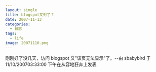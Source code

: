 ```yaml
---
layout: single
title: blogspot又封了？
date: 2007-11-13
categories:
  - 日志
tags:
  - life
image: 20071110.png
---
```


刚刚好了没几天，访问 blogspot 又\"该页无法显示\"了。--由 sbabybird 于 11/10/200703&#58;33&#58;00 下午在从容地狂奔上发表
